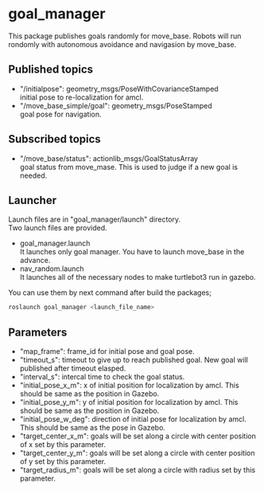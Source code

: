 # goal_manager

This package publishes goals randomly for move_base.
Robots will run rondomly with autonomous avoidance and navigasion by move_base.

## Published topics
- "/initialpose": geometry_msgs/PoseWithCovarianceStamped <br/>
    initial pose to re-localization for amcl.
- "/move_base_simple/goal": geometry_msgs/PoseStamped <br />
    goal pose for navigation.

## Subscribed topics
- "/move_base/status": actionlib_msgs/GoalStatusArray <br/>
    goal status from move_mase. This is used to judge if a new goal is needed.

## Launcher
Launch files are in "goal_manager/launch" directory. <br/>
Two launch files are provided.
- goal_manager.launch <br/>
   It launches only goal manager. You have to launch move_base in the advance.
- nav_random.launch <br/>
   It launches all of the necessary nodes to make turtlebot3 run in gazebo.

You can use them by next command after build the packages;
```bash
roslaunch goal_manager <launch_file_name>
```

## Parameters
 - "map_frame": frame_id for initial pose and goal pose.
 - "timeout_s": timeout to give up to reach published goal. New goal will published after timeout elasped.
 - "interval_s": intercal time to check the goal status.
 - "initial_pose_x_m": x of initial position for localization by amcl. This should be same as the position in Gazebo.
 - "initial_pose_y_m": y of initial position for localization by amcl. This should be same as the position in Gazebo.
 - "initial_pose_w_deg": direction of initial pose for localization by amcl. This should be same as the pose in Gazebo.
 - "target_center_x_m": goals will be set along a circle with center position of x set by this parameter.
 - "target_center_y_m": goals will be set along a circle with center position of y set by this parameter.
 - "target_radius_m": goals will be set along a circle with radius set by this parameter.

